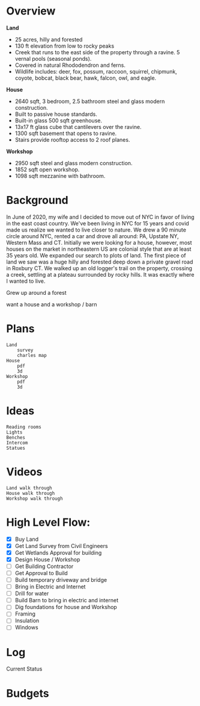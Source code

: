 # Overview

**Land**

* 25 acres, hilly and forested
* 130 ft elevation from low to rocky peaks
* Creek that runs to the east side of the property through a ravine. 5 vernal pools (seasonal ponds). 
* Covered in natural Rhododendron and ferns. 
* Wildlife includes: deer, fox, possum, raccoon, squirrel, chipmunk, coyote, bobcat, black bear, hawk, falcon, owl, and eagle.

**House**

* 2640 sqft, 3 bedroom, 2.5 bathroom steel and glass modern construction. 
* Built to passive house standards. 
* Built-in glass 500 sqft greenhouse. 
* 13x17 ft glass cube that cantilevers over the ravine. 
* 1300 sqft basement that opens to ravine. 
* Stairs provide rooftop access to 2 roof planes.

**Workshop**

* 2950 sqft steel and glass modern construction. 
* 1852 sqft open workshop. 
* 1098 sqft mezzanine with bathroom. 

# Background

In June of 2020, my wife and I decided to move out of NYC in favor of living in the east coast country. We've been living in NYC for 15 years and covid made us realize we wanted to live closer to nature. We drew a 90 minute circle around NYC, rented a car and drove all around: PA, Upstate NY, Western Mass and CT. Initially we were looking for a house, however, most houses on the market in northeastern US are colonial style that are at least 35 years old. We expanded our search to plots of land. The first piece of land we saw was a huge hilly and forested deep down a private gravel road in Roxbury CT. We walked up an old logger's trail on the property, crossing a creek, settling at a plateau surrounded by rocky hills. It was exactly where I wanted to live.   

Grew up around a forest

want a house and a workshop / barn

# Plans
    Land
        survey
        charles map
    House
        pdf
        3d
    Workshop
        pdf
        3d

# Ideas
    Reading rooms
    Lights
    Benches
    Intercom
    Statues


# Videos
    Land walk through
    House walk through
    Workshop walk through

# High Level Flow:
- [x] Buy Land
- [x] Get Land Survey from Civil Engineers
- [x] Get Wetlands Approval for building
- [x] Design House / Workshop
- [ ] Get Building Contractor
- [ ] Get Approval to Build
- [ ] Build temporary driveway and bridge
- [ ] Bring in Electric and Internet
- [ ] Drill for water
- [ ] Build Barn to bring in electric and internet
- [ ] Dig foundations for house and Workshop
- [ ] Framing
- [ ] Insulation
- [ ] Windows

# Log

Current Status

# Budgets
